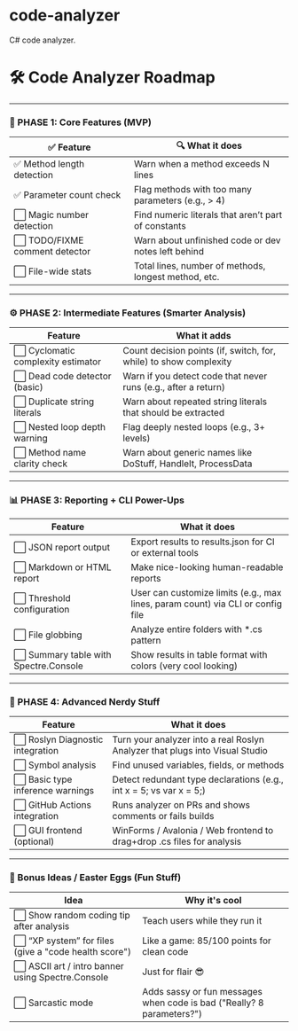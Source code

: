# code-analyzer
C# code analyzer.

# 🛠️ Code Analyzer Roadmap

---

### 🧱 PHASE 1: Core Features (MVP)

| ✅ Feature                 | 🔍 What it does                                           |
|---------------------------|-----------------------------------------------------------|
| ✅ Method length detection | Warn when a method exceeds N lines                         |
| ✅ Parameter count check   | Flag methods with too many parameters (e.g., > 4)          |
| ⬜ Magic number detection  | Find numeric literals that aren’t part of constants        |
| ⬜ TODO/FIXME comment detector | Warn about unfinished code or dev notes left behind  |
| ⬜ File-wide stats         | Total lines, number of methods, longest method, etc.       |

---

### ⚙️ PHASE 2: Intermediate Features (Smarter Analysis)

| Feature                    | What it adds                                              |
|----------------------------|-----------------------------------------------------------|
| ⬜ Cyclomatic complexity estimator | Count decision points (if, switch, for, while) to show complexity |
| ⬜ Dead code detector (basic) | Warn if you detect code that never runs (e.g., after a return)  |
| ⬜ Duplicate string literals | Warn about repeated string literals that should be extracted |
| ⬜ Nested loop depth warning | Flag deeply nested loops (e.g., 3+ levels)                |
| ⬜ Method name clarity check | Warn about generic names like DoStuff, HandleIt, ProcessData |

---

### 📊 PHASE 3: Reporting + CLI Power-Ups

| Feature                   | What it does                                              |
|---------------------------|-----------------------------------------------------------|
| ⬜ JSON report output      | Export results to results.json for CI or external tools    |
| ⬜ Markdown or HTML report | Make nice-looking human-readable reports                   |
| ⬜ Threshold configuration | User can customize limits (e.g., max lines, param count) via CLI or config file |
| ⬜ File globbing           | Analyze entire folders with *.cs pattern                    |
| ⬜ Summary table with Spectre.Console | Show results in table format with colors (very cool looking) |

---

### 🧠 PHASE 4: Advanced Nerdy Stuff

| Feature                   | What it does                                              |
|---------------------------|-----------------------------------------------------------|
| ⬜ Roslyn Diagnostic integration | Turn your analyzer into a real Roslyn Analyzer that plugs into Visual Studio |
| ⬜ Symbol analysis         | Find unused variables, fields, or methods                  |
| ⬜ Basic type inference warnings | Detect redundant type declarations (e.g., int x = 5; vs var x = 5;) |
| ⬜ GitHub Actions integration | Runs analyzer on PRs and shows comments or fails builds  |
| ⬜ GUI frontend (optional) | WinForms / Avalonia / Web frontend to drag+drop .cs files for analysis |

---

### 🌱 Bonus Ideas / Easter Eggs (Fun Stuff)

| Idea                          | Why it's cool                                           |
|-------------------------------|---------------------------------------------------------|
| ⬜ Show random coding tip after analysis | Teach users while they run it                     |
| ⬜ “XP system” for files (give a "code health score") | Like a game: 85/100 points for clean code      |
| ⬜ ASCII art / intro banner using Spectre.Console | Just for flair 😎                                  |
| ⬜ Sarcastic mode             | Adds sassy or fun messages when code is bad ("Really? 8 parameters?") |

